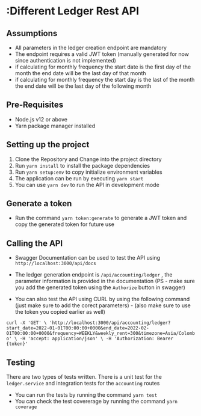 # :Different Ledger Rest API

## Assumptions
- All parameters in the ledger creation endpoint are mandatory
- The endpoint requires a valid JWT token (manually generated for now since authentication is not implemented)
- if calculating for monthly frequency the start date is the first day of the month the end date will be the last day of that month
- if calculating for monthly frequency the start day is the last of the month the end date will be the last day of the following month

## Pre-Requisites

- Node.js v12 or above
- Yarn package manager installed

## Setting up the project

1. Clone the Repository and Change into the project directory
2. Run `yarn install` to install the package dependencies 
3. Run `yarn setup:env` to copy initialize environment variables
4. The application can be run by executing `yarn start`
5. You can use `yarn dev` to run the API in development mode


## Generate a token

- Run the command `yarn token:generate` to generate a JWT token and copy the generated token for future use
## Calling the API

- Swagger Documentation can be used to test the API using `http://localhost:3000/api/docs` 
- The ledger generation endpoint is `/api/accounting/ledger` , the parameter information is provided in the documentation (PS - make sure you add the generated token using the `Authorize` button in swagger)

- You can also test the API using CURL by using the following command (just make sure to add the corect parameters) - (also make sure to use the token you copied earlier as well)

```curl -X 'GET' \ 'http://localhost:3000/api/accounting/ledger?start_date=2022-01-01T00:00:00+0000&end_date=2022-02-01T00:00:00+0000&frequency=WEEKLY&weekly_rent=300&timezone=Asia/Colombo' \ -H 'accept: application/json' \ -H 'Authorization: Bearer {token}'```

## Testing

There are two types of tests written. There is a unit test for the `ledger.service` and integration tests for the `accounting` routes

- You can run the tests by running the command `yarn test`
- You can check the test covererage by running the command `yarn coverage`